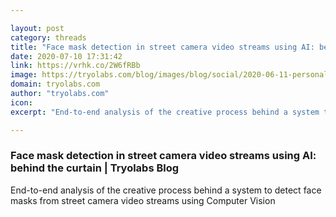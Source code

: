 ```yaml
---

layout: post
category: threads
title: "Face mask detection in street camera video streams using AI: behind the curtain"
date: 2020-07-10 17:31:42
link: https://vrhk.co/2W6fRBb
image: https://tryolabs.com/blog/images/blog/social/2020-06-11-personal-data-anonymization.b4a81037.png
domain: tryolabs.com
author: "tryolabs.com"
icon: 
excerpt: "End-to-end analysis of the creative process behind a system to detect face masks from street camera video streams using Computer Vision"

---
```


### Face mask detection in street camera video streams using AI: behind the curtain | Tryolabs Blog

End-to-end analysis of the creative process behind a system to detect face masks from street camera video streams using Computer Vision